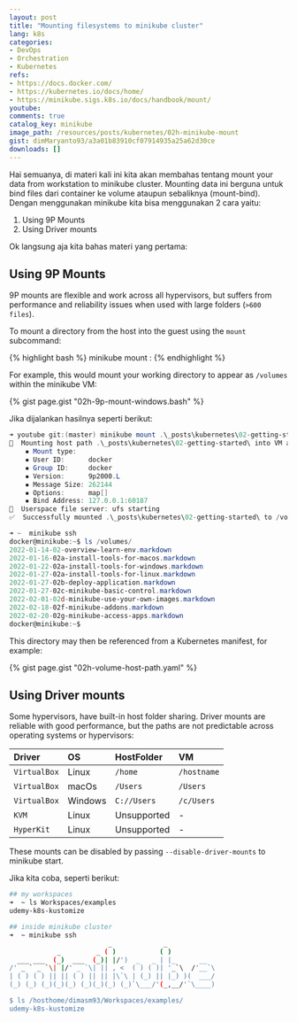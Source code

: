 ```yaml
---
layout: post
title: "Mounting filesystems to minikube cluster"
lang: k8s
categories:
- DevOps
- Orchestration
- Kubernetes
refs: 
- https://docs.docker.com/
- https://kubernetes.io/docs/home/
- https://minikube.sigs.k8s.io/docs/handbook/mount/
youtube: 
comments: true
catalog_key: minikube
image_path: /resources/posts/kubernetes/02h-minikube-mount
gist: dimMaryanto93/a3a01b83910cf07914935a25a62d30ce
downloads: []
---
```


Hai semuanya, di materi kali ini kita akan membahas tentang mount your data from workstation to minikube cluster. Mounting data ini berguna untuk bind files dari container ke volume ataupun sebaliknya (mount-bind). Dengan menggunakan minikube kita bisa menggunakan 2 cara yaitu:

1. Using 9P Mounts
2. Using Driver mounts

Ok langsung aja kita bahas materi yang pertama:

## Using 9P Mounts

9P mounts are flexible and work across all hypervisors, but suffers from performance and reliability issues when used with large folders (`>600 files`).

To mount a directory from the host into the guest using the `mount` subcommand:

{% highlight bash %}
minikube mount <source-directory>:<target-directory>
{% endhighlight %}

For example, this would mount your working directory to appear as `/volumes` within the minikube VM:

{% gist page.gist "02h-9p-mount-windows.bash" %}

Jika dijalankan hasilnya seperti berikut:

```powershell
➜ youtube git:(master) minikube mount .\_posts\kubernetes\02-getting-started\:/volumes
📁  Mounting host path .\_posts\kubernetes\02-getting-started\ into VM as /volumes ...
    ▪ Mount type:
    ▪ User ID:      docker
    ▪ Group ID:     docker
    ▪ Version:      9p2000.L
    ▪ Message Size: 262144
    ▪ Options:      map[]
    ▪ Bind Address: 127.0.0.1:60187
🚀  Userspace file server: ufs starting
✅  Successfully mounted .\_posts\kubernetes\02-getting-started\ to /volumes

➜ ~  minikube ssh
docker@minikube:~$ ls /volumes/
2022-01-14-02-overview-learn-env.markdown
2022-01-16-02a-install-tools-for-macos.markdown
2022-01-22-02a-install-tools-for-windows.markdown
2022-01-27-02a-install-tools-for-linux.markdown
2022-01-27-02b-deploy-application.markdown
2022-01-27-02c-minikube-basic-control.markdown
2022-02-01-02d-minikube-use-your-own-images.markdown
2022-02-18-02f-minikube-addons.markdown
2022-02-20-02g-minikube-access-apps.markdown
docker@minikube:~$
```

This directory may then be referenced from a Kubernetes manifest, for example:

{% gist page.gist "02h-volume-host-path.yaml" %}

## Using Driver mounts

Some hypervisors, have built-in host folder sharing. Driver mounts are reliable with good performance, but the paths are not predictable across operating systems or hypervisors:

| Driver        | OS        | HostFolder    | VM            |
| :---          | :---      | :---          | :---          |
| `VirtualBox`  | Linux     | `/home`       | `/hostname`   |
| `VirtualBox`  | macOs     | `/Users`      | `/Users`      |
| `VirtualBox`  | Windows   | `C://Users`   | `/c/Users`    |
| `KVM`         | Linux     | Unsupported   | -             |
| `HyperKit`    | Linux     | Unsupported   | -             |

These mounts can be disabled by passing `--disable-driver-mounts` to minikube start.

Jika kita coba, seperti berikut:

```bash
## my workspaces
➜  ~ ls Workspaces/examples 
udemy-k8s-kustomize

## inside minikube cluster
➜  ~ minikube ssh
                         _             _            
            _         _ ( )           ( )           
  ___ ___  (_)  ___  (_)| |/')  _   _ | |_      __  
/' _ ` _ `\| |/' _ `\| || , <  ( ) ( )| '_`\  /'__`\
| ( ) ( ) || || ( ) || || |\`\ | (_) || |_) )(  ___/
(_) (_) (_)(_)(_) (_)(_)(_) (_)`\___/'(_,__/'`\____)

$ ls /hosthome/dimasm93/Workspaces/examples/ 
udemy-k8s-kustomize
```